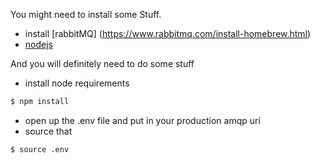 You might need to install some Stuff.

- install [rabbitMQ] (https://www.rabbitmq.com/install-homebrew.html)
- [nodejs](http://nodejs.org/)

And you will definitely need to do some stuff
- install node requirements
```bash
$ npm install
```

- open up the .env file and put in your production amqp uri
- source that

```bash
$ source .env
```



